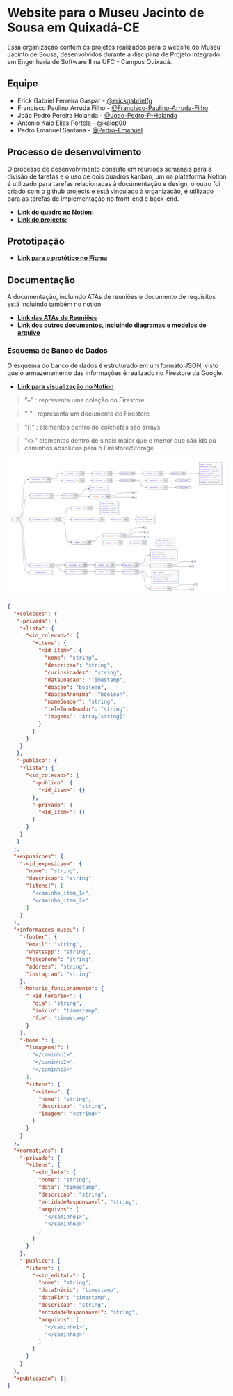 # Website para o Museu Jacinto de Sousa em Quixadá-CE

Essa organização contém os projetos realizados para o website do Museu Jacinto de Sousa, desenvolvidos durante a disciplina de Projeto Integrado em Engenharia de Software II na UFC - Campus Quixadá.

## Equipe

- Erick Gabriel Ferreira Gaspar - [@erickgabrielfg](https://github.com/erickgabrielfg)
- Francisco Paulino Arruda Filho - [@Francisco-Paulino-Arruda-Filho](https://github.com/Francisco-Paulino-Arruda-Filho)
- João Pedro Pereira Holanda - [@Joao-Pedro-P-Holanda](https://github.com/Joao-Pedro-P-Holanda)
- Antonio Kaio Elias Portela - [@kaiop00](https://github.com/kaiop00)
- Pedro Emanuel Santana - [@Pedro-Emanuel](https://github.com/Pedro-Emanuel)

## Processo de desenvolvimento

O processo de desenvolvimento consiste em reuniões semanais para a divisão de tarefas e o uso de dois quadros kanban, um na plataforma Notion é utilizado para tarefas relacionadas à documentação e design, o outro foi criado com o github projects e está vinculado à organização, é utilizado para as tarefas de implementação no front-end e back-end.

- **[Link do quadro no Notion:](https://projetointegrado-museujacintodesousa.notion.site/e2f85625b54a4df7bfa7038f71194e4c?v=a0c160cc691c428193d72dfabd65f8da&pvs=4)**
- **[Link do projects:](https://github.com/orgs/PI-II-Museu-Historico-Jacinto-de-Sousa/projects/1)**

## Prototipação

- **[Link para o protótipo no Figma](https://www.figma.com/file/jQJ9GAFcbHVt4MlO7ckq07/Website-Museu-Jacinto-de-Sousa?type=design&node-id=0%3A1&mode=design&t=6snq9JfVKXawsqf8-1)**

## Documentação

A documentação, incluindo ATAs de reuniões e documento de requisitos está incluindo também no notion

- **[Link das ATAs de Reuniões](https://projetointegrado-museujacintodesousa.notion.site/7727b106024c4e7ebd7441bde1cf1842?v=d940404a49e34e888bff05852af9ef46&pvs=4)**
- **[Link dos outros documentos, incluindo diagramas e modelos de arquivo](https://projetointegrado-museujacintodesousa.notion.site/0b4d965b49824cc7a1fd11b8f978f920?v=985e4eb695ef41b080bb70e4ec505af8&pvs=4)**

### Esquema de Banco de Dados

O esquema do banco de dados é estruturado em um formato JSON, visto que o armazenamento das informações é realizado no Firestore da Google.

- **[Link para visualização no Notion](https://projetointegrado-museujacintodesousa.notion.site/Esquema-do-Banco-de-Dados-18ba9acabdee4bdfbacc58f99fd221f3)**

> ”+” : representa uma coleção do Firestore

>”-”  : representa um documento do Firestore

> ”[]” : elementos dentro de colchetes são arrays

> ”<>” elementos dentro de sinais maior que e menor que são ids ou caminhos absolutos para o Firestore/Storage

![diagrama banco de dados](diagrama_bd.png)

```json
{
  "+colecoes": {
   "-privada": {
    "+lista": {
      "<id_colecao>": {
        "+itens": {
          "<id_item>": {
            "nome": "string",
            "descricao": "string",
            "curiosidades": "string",
            "dataDoacao": "Timestamp",
            "doacao": "boolean",
            "doacaoAnonima": "boolean",
            "nomeDoador": "string",
            "telefoneDoador": "string",
            "imagens": "Array[string]"
          }
        }
      }
    }
   },
   "-publico": {
    "+lista": {
      "<id_colecao>": {
        "-publico": {
          "<id_item>": {}
        },
        "-privado": {
          "<id_item>": {}
        }
      }
    }
   }   
  },
  "+exposicoes": {
    "-<id_exposicao>": {
      "nome": "string",
      "descricao": "string",
      "[itens]": [
        "<caminho_item_1>",
        "<caminho_item_2>"
      ]
    }
  },
  "+informacoes-museu": {
    "-footer": {
      "email": "string",
      "whatsapp": "string",
      "telephone": "string",
      "address": "string",
      "instagram": "string"
    },
    "-horario_funcionamento": {
      "-<id_horario>": {
        "dia": "string",
        "inicio": "timestamp",
        "fim": "timestamp"
      }
    },
    "-home:": {
      "[imagens]": [
        "</caminho1>",
        "</caminho2>",
        "</caminho3>"
      ],
      "+itens": {
        "-<item>": {
          "nome": "string",
          "descricao": "string",
          "imagem": "<string>"
        }
      }
    }
  },
  "+normativas": {
    "-privado": {
      "+itens": {
        "-<id_lei>": {
          "nome": "string",
          "data": "timestamp",
          "descricao": "string",
          "entidadeResponsavel": "string",
          "arquivos": [
            "</caminho1>",
            "</caminho2>"
          ]
        }
      }
    },
    "-publico": {
      "+itens": {
        "-<id_edital>": {
          "nome": "string",
          "dataInicio": "timestamp",
          "dataFim": "timestamp",
          "descricao": "string",
          "entidadeResponsavel": "string",
          "arquivos": [
            "</caminho1>",
            "</caminho2>"
          ]
        }
      }
    }
  },
  "+publicacao": {}
}
```

